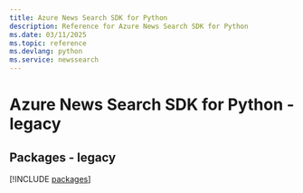 ```yaml
---
title: Azure News Search SDK for Python
description: Reference for Azure News Search SDK for Python
ms.date: 03/11/2025
ms.topic: reference
ms.devlang: python
ms.service: newssearch
---
```

# Azure News Search SDK for Python - legacy
## Packages - legacy
[!INCLUDE [packages](news-search-index.md)]